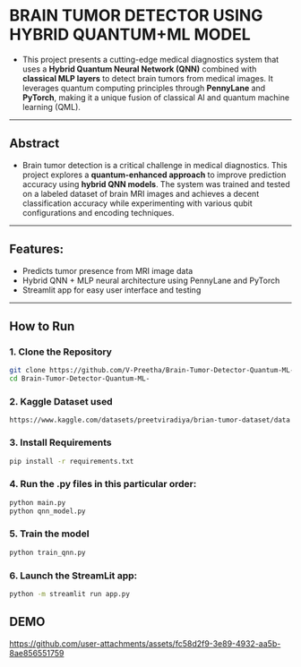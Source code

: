 # BRAIN TUMOR DETECTOR USING HYBRID QUANTUM+ML MODEL

- This project presents a cutting-edge medical diagnostics system that uses a **Hybrid Quantum Neural Network (QNN)** combined with **classical MLP layers** to detect brain tumors from medical images. It leverages quantum computing principles through **PennyLane** and **PyTorch**, making it a unique fusion of classical AI and quantum machine learning (QML).
---
## Abstract

- Brain tumor detection is a critical challenge in medical diagnostics. This project explores a **quantum-enhanced approach** to improve prediction accuracy using **hybrid QNN models**. The system was trained and tested on a labeled dataset of brain MRI images and achieves a decent classification accuracy while experimenting with various qubit configurations and encoding techniques.
---
## Features:

- Predicts tumor presence from MRI image data
- Hybrid QNN + MLP neural architecture using PennyLane and PyTorch
- Streamlit app for easy user interface and testing
---
## How to Run

### 1. Clone the Repository

```bash
git clone https://github.com/V-Preetha/Brain-Tumor-Detector-Quantum-ML-.git
cd Brain-Tumor-Detector-Quantum-ML-
```
### 2. Kaggle Dataset used
```
https://www.kaggle.com/datasets/preetviradiya/brian-tumor-dataset/data
```

### 3. Install Requirements

```bash
pip install -r requirements.txt
```
### 4. Run the .py files in this particular order:
```bash
python main.py
python qnn_model.py
```

### 5. Train the model
```bash
python train_qnn.py
```

### 6. Launch the StreamLit app:
```bash
python -m streamlit run app.py
```

## DEMO


https://github.com/user-attachments/assets/fc58d2f9-3e89-4932-aa5b-8ae856551759

